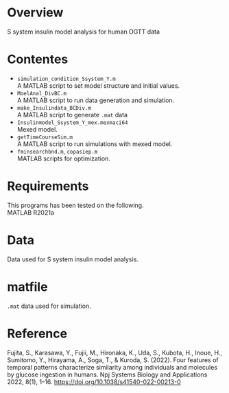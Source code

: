 # Overview
S system insulin model analysis for human OGTT data

# Contentes
- `simulation_condition_Ssystem_Y.m`  
A MATLAB script to set model structure and initial values.  
- `MoelAnal_DivBC.m`  
A MATLAB script to run data generation and simulation.  
- `make_Insulindata_BCDiv.m`  
A MATLAB script to generate `.mat` data  
- `Insulinmodel_Ssystem_Y_mex.mexmaci64`  
Mexed model.  
- `getTimeCourseSim.m`  
A MATLAB script to run simulations with mexed model.    
- `fminsearchbnd.m`, `copasiep.m`  
MATLAB scripts for optimization.  

# Requirements
This programs has been tested on the following.  
MATLAB R2021a 

# Data
Data used for S system insulin model analysis.

# matfile  
`.mat` data used for simulation.


# Reference
Fujita, S., Karasawa, Y., Fujii, M., Hironaka, K., Uda, S., Kubota, H., Inoue, H., Sumitomo, Y., Hirayama, A., Soga, T., & Kuroda, S. (2022). Four features of temporal patterns characterize similarity among individuals and molecules by glucose ingestion in humans. Npj Systems Biology and Applications 2022, 8(1), 1–16. https://doi.org/10.1038/s41540-022-00213-0

